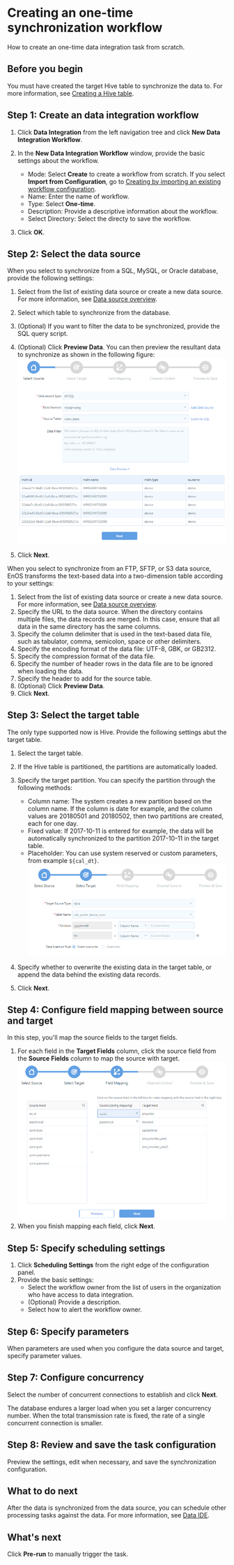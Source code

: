 # Creating an one-time synchronization workflow

How to create an one-time data integration task from scratch.

## Before you begin

You must have created the target Hive table to synchronize the data to. For more information, see [Creating a Hive table](../data_explorer/creating_hivetable).

## Step 1: Create an data integration workflow

1. Click **Data Integration** from the left navigation tree and click **New Data Integration Workflow**.
2. In the **New Data Integration Workflow** window, provide the basic settings about the workflow.
   - Mode: Select **Create** to create a workflow from scratch. If you select **Import from Configuration**, go to [Creating by importing an existing workflow configuration](importing_existing_config).
   - Name: Enter the name of workflow.
   - Type: Select **One-time**.
   - Description: Provide a descriptive information about the workflow.
   - Select Directory: Select the directy to save the workflow.

3. Click **OK**.

## Step 2: Select the data source

When you select to synchronize from a SQL, MySQL, or Oracle database, provide the following settings:

1. Select from the list of existing data source or create a new data source. For more information, see [Data source overview](../data_source/datasource_overview).
2. Select which table to synchronize from the database.
3. (Optional) If you want to filter the data to be synchronized, provide the SQL query script.
4. (Optional) Click **Preview Data**. You can then preview the resultant data to synchronize as shown in the following figure:
    ![Preview data](di_source.png)

5. Click **Next**.


When you select to synchronize from an FTP, SFTP, or S3 data source, EnOS transforms the text-based data into a two-dimension table according to your settings:

1. Select from the list of existing data source or create a new data source. For more information, see [Data source overview](../data_source/datasource_overview).
2. Specify the URL to the data source. When the directory contains multiple files, the data records are merged. In this case, ensure that all data in the same directory has the same columns.
3. Specify the column delimiter that is used in the text-based data file, such as tabulator, comma, semicolon, space or other delimiters.
4. Specify the encoding format of the data file: UTF-8, GBK, or GB2312.
5. Specify the compression format of the data file.
6. Specify the number of header rows in the data file are to be ignored when loading the data.
7. Specify the header to add for the source table.
8. (Optional) Click **Preview Data**.
9. Click **Next**.


## Step 3: Select the target table

The only type supported now is Hive. Provide the following settings abut the target table.
1. Select the target table.
2. If the Hive table is partitioned, the partitions are automatically loaded.
3. Specify the target partition. You can specify the partition through the following methods:
   - Column name: The system creates a new partition based on the column name. If the column is date for example, and the column values are 20180501 and 20180502, then two partitions are created, each for one day.
   - Fixed value: If 2017-10-11 is entered for example, the data will be automatically synchronized to the partition 2017-10-11 in the target table.
   - Placeholder: You can use system reserved or custom parameters, from example `${cal_dt}`.
    ![Preview data](di_target.png)  

4. Specify whether to overwrite the existing data in the target table, or append the data behind the existing data records.
5. Click **Next**.

## Step 4: Configure field mapping between source and target
In this step, you'll map the source fields to the target fields.

1. For each field in the **Target Fields** column, click the source field from the **Source Fields** column to map the source with target.
   ![Mapping fields](field_mapping.png)
2. When you finish mapping each field, click **Next**.

## Step 5: Specify scheduling settings

1. Click **Scheduling Settings** from the right edge of the configuration panel.
2. Provide the basic settings:
   - Select the workflow owner from the list of users in the organization who have access to data integration.
   - (Optional) Provide a description.
   - Select how to alert the workflow owner.

## Step 6: Specify parameters

When parameters are used when you configure the data source and target, specify parameter values.

## Step 7: Configure concurrency
Select the number of concurrent connections to establish and click **Next**.

The database endures a larger load when you set a larger concurrency number. When the total transmission rate is fixed, the rate of a single concurrent connection is smaller.


## Step 8: Review and save the task configuration

Preview the settings, edit when necessary, and save the synchronization configuration.

## What to do next

After the data is synchronized from the data source, you can schedule other processing tasks against the data. For more information, see [Data IDE](../dataide/dataide_overview).

## What's next

Click **Pre-run** to manually trigger the task.
